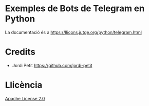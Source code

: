 # Exemples de Bots de Telegram en Python

La documentació és a https://lliçons.jutge.org/python/telegram.html


# Credits

- Jordi Petit https://github.com/jordi-petit


# Llicència

[Apache License 2.0](https://raw.githubusercontent.com/jordi-petit/exemples-telegram/master/LICENSE.txt)
